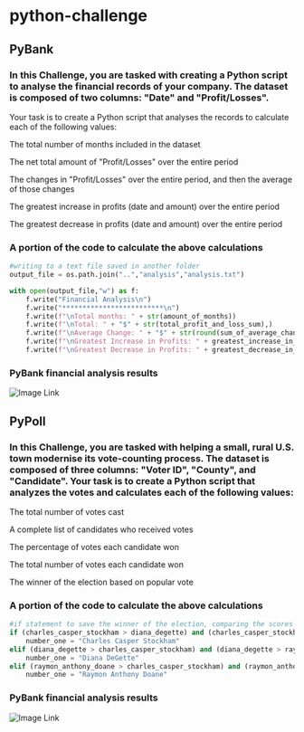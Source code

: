 # python-challenge
## PyBank
### In this Challenge, you are tasked with creating a Python script to analyse the financial records of your company. The dataset is composed of two columns: "Date" and "Profit/Losses".
Your task is to create a Python script that analyses the records to calculate each of the following values:

The total number of months included in the dataset

The net total amount of "Profit/Losses" over the entire period

The changes in "Profit/Losses" over the entire period, and then the average of those changes

The greatest increase in profits (date and amount) over the entire period

The greatest decrease in profits (date and amount) over the entire period

### A portion of the code to calculate the above calculations
```python
#writing to a text file saved in another folder
output_file = os.path.join("..","analysis","analysis.txt")

with open(output_file,"w") as f:
    f.write("Financial Analysis\n")
    f.write("*************************\n")
    f.write(f"\nTotal months: " + str(amount_of_months))
    f.write(f"\nTotal: " + "$" + str(total_profit_and_loss_sum),)
    f.write(f"\nAverage Change: " + "$" + str(round(sum_of_average_change,2)),)
    f.write(f"\nGreatest Increase in Profits: " + greatest_increase_in_profits_month + "   " + "($" + str(greatest_increase_in_profits) + ")")
    f.write(f"\nGreatest Decrease in Profits: " + greatest_decrease_in_profits_month + "   " + "($" + str(greatest_decrease_in_profits) + ")")
```

### PyBank financial analysis results
![Image Link]()

## PyPoll

### In this Challenge, you are tasked with helping a small, rural U.S. town modernise its vote-counting process. The dataset is composed of three columns: "Voter ID", "County", and "Candidate". Your task is to create a Python script that analyzes the votes and calculates each of the following values:

The total number of votes cast

A complete list of candidates who received votes

The percentage of votes each candidate won

The total number of votes each candidate won

The winner of the election based on popular vote

### A portion of the code to calculate the above calculations
```python
#if statement to save the winner of the election, comparing the scores of each candidate
if (charles_casper_stockham > diana_degette) and (charles_casper_stockham > raymon_anthony_doane):
    number_one = "Charles Casper Stockham"
elif (diana_degette > charles_casper_stockham) and (diana_degette > raymon_anthony_doane):
    number_one = "Diana DeGette"
elif (raymon_anthony_doane > charles_casper_stockham) and (raymon_anthony_doane > diana_degette):
    number_one = "Raymon Anthony Doane"
```

### PyBank financial analysis results
![Image Link]()
